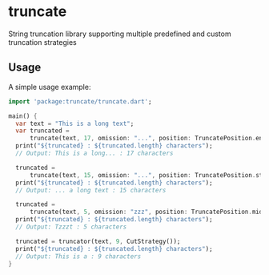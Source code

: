 # truncate

String truncation library supporting multiple predefined and custom truncation strategies

## Usage

A simple usage example:

```dart
import 'package:truncate/truncate.dart';

main() {
  var text = "This is a long text";
  var truncated =
      truncate(text, 17, omission: "...", position: TruncatePosition.end);
  print("${truncated} : ${truncated.length} characters");
  // Output: This is a long... : 17 characters

  truncated =
      truncate(text, 15, omission: "...", position: TruncatePosition.start);
  print("${truncated} : ${truncated.length} characters");
  // Output: ... a long text : 15 characters

  truncated =
      truncate(text, 5, omission: "zzz", position: TruncatePosition.middle);
  print("${truncated} : ${truncated.length} characters");
  // Output: Tzzzt : 5 characters

  truncated = truncator(text, 9, CutStrategy());
  print("${truncated} : ${truncated.length} characters");
  // Output: This is a : 9 characters
}

```
